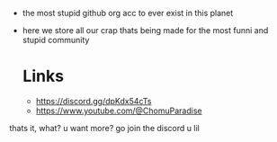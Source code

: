 * the most stupid github org acc to ever exist in this planet
* here we store all our crap thats being made for the most funni and stupid community

  # Links
  * https://discord.gg/dpKdx54cTs
  * https://www.youtube.com/@ChomuParadise
 
thats it, what? u want more? go join the discord u lil


